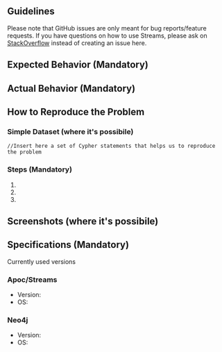 ## Guidelines

Please note that GitHub issues are only meant for bug reports/feature requests. If you have questions on how to use Streams, please ask on [StackOverflow](https://stackoverflow.com/questions/tagged/neo4j-streams) instead of creating an issue here.

## Expected Behavior (Mandatory)


## Actual Behavior (Mandatory)


## How to Reproduce the Problem

### Simple Dataset (where it's possibile)

```
//Insert here a set of Cypher statements that helps us to reproduce the problem

```


### Steps (Mandatory)

  1.
  1.
  1.

## Screenshots (where it's possibile)

## Specifications (Mandatory)

Currently used versions

### Apoc/Streams

  - Version:
  - OS:

### Neo4j

  - Version:
  - OS: